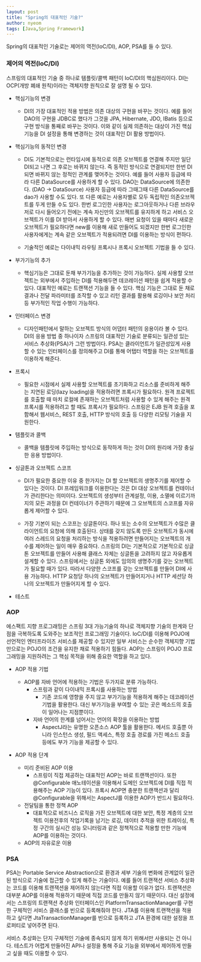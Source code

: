 ```yaml
---
layout: post
title: "Spring의 대표적인 기술?"
author: nyeom
tags: [Java,Spring Framework]
---
```


Spring의 대표적인 기술로는 제어의 역전(IoC/DI), AOP, PSA를 들 수 있다. 

### 제어의 역전(IoC/DI)

스프링의 대표적인 기술 중 하나로 템플릿/콜백 패턴이 IoC/DI의 핵심원리이다. DI는 OCP(개방 폐쇄 원칙)이라는 객체지향 원칙으로 잘 설명 될 수 있다.   

- 핵심기능의 변경
    
    - DI의 가장 대표적인 적용 방법은 의존 대상의 구현을 바꾸는 것이다. 예를 들어 DAO의 구현을 JDBC로 했다가 그것을 JPA, Hibernate, JDO, IBatis 등으로 구현 방식을 통째로 바꾸는 것이다. 이와 같이 실제 의존하는 대상이 가진 핵심 기능을 DI 설정을 통해 변경하는 것이 대표적인 DI 활용 방법이다.
    
- 핵심기능의 동적인 변경
    
    - DI도 기본적으로는 런타임시에 동적으로 의존 오브젝트를 연결해 주지만 일단 DI되고 나면 그 후로는 바뀌지 않는다. 즉 동적인 방식으로 연결되지만 한번 DI 되면 바뀌지 않는 정적인 관계를 맺어주는 것이다. 예를 들어 사용자 등급에 따라 다른 DataSource를 사용하게 할 수 있다. DAO는 DataSource에 의존한다. (DAO → DataSource) 사용자 등급에 따라 그때그때 다른 DataSource를 dao가 사용할 수도 있다. 또 다른 예로는 사용자별로 모두 독립적인 의존오브젝트를 두게 만들 수도 있다. 한번 로그인한 사용자는 로그아웃하거나 다른 브라우저로 다시 들어오기 전에는 계속 자신만의 오브젝트를 유지하게 하고 서비스 오브젝트가 이를 DI 받아서 사용하게 할 수 있다. 매번 요청이 있을 때마다 새로운 오브젝트가 필요하다면 new를 이용해 새로 만들어도 되겠지만 한번 로그인한 사용자에게는 계속 같은 오브젝트가 적용되려면 DI를 이용하는 방식이 편하다.
    
    - 기술적인 예로는 다이내믹 라우팅 프록시나 프록시 오브젝트 기법을 들 수 있다.
    
- 부가기능의 추가
    
    - 핵심기능은 그대로 둔채 부가기능을 추가하는 것이 가능하다. 실제 사용할 오브젝트는 외부에서 주입하는 DI를 적용해두면 데코레이션 패턴을 쉽게 적용할 수 있다. 대표적인 예로는 트랜잭션 기능을 들 수 있다. 핵심 기능은 그대로 둔 채로 결과나 전달 파라미터를 조작할 수 있고 리턴 결과를 활용해 로깅이나 보안 처리 등 부가적인 작업 수행이 가능하다. 
    
- 인터페이스 변경
    
    - 디자인패턴에서 말하는 오브젝트 방식의 어댑터 패턴의 응용이라 볼 수 있다. DI의 응용 방법 중 하나이자 스프링의 대표적인 기술로 분류되는 일관성 있는 서비스 추상화(PSA)가 그런 방법이다. PSA는 클라이언트가 일관성있게 사용할 수 있는 인터페이스를 정의해주고 DI를 통해 어탭터 역할을 하는 오브젝트를 이용하게 해준다. 
    
- 프록시
    
    - 필요한 시점에서 실제 사용할 오브젝트를 초기화하고 리소스를 준비하게 해주는 지연된 로딩(lazy loading)을 적용하려면 프록시가 필요하다. 원격 프로젝트를 호출할 때 마치 로컬에 존재하는 오브젝트처럼 사용할 수 있게 해주는 원격 프록시를 적용하려고 할 때도 프록시가 필요하다. 스프링은 EJB 원격 호출을 포함해서 웹서비스, REST 호출, HTTP 방식의 호출 등 다양한 리모팅 기술을 지원한다.
    
- 템플릿과 콜백
    
    - 콜백을 템플릿에 주입하는 방식으로 동작하게 하는 것이 DI의 원리에 가장 충실한 응용 방법이다. 
    
- 싱글톤과 오브젝트 스코프
    
    - DI가 필요한 중요한 이유 중 한가지는 DI 할 오브젝트의 생명주기를 제어할 수 있다는 것이다. DI 프레임워크를 이용한다는 것은 DI 대상 오브젝트를 컨테이너가 관리한다는 의미이다. 오브젝트의 생성부터 관계설정, 이용, 소멸에 이르기까지의 모든 과정을 DI 컨테이너가 주관하기 때문에 그 오브젝트의 스코프를 자유롭게 제어할 수 있다. 
    
    - 가장 기본이 되는 스코프는 싱글톤이다. 하나 또는 소수의 오브젝트가 수많은 클라이언트의 요청에 의해 호출된다. 상태를 갖지 않도록 만든 오브젝트가 동시에 여러 스레드의 요청을 처리하는 방식을 적용하려면 만들어지는 오브젝트의 개수를 제어하는 일이 매우 중요하다. 스프링의 DI는 기본적으로 기본적으로 싱글톤 오브젝트를 만들어 사용해 클래스 자체는 싱글톤을 고려하지 않고 자유롭게 설계할 수 있다. 스프링에서는 싱글톤 외에도 임의의 생명주기를 갖는 오브젝트가 필요할 때가 있다. 따라서 다양한 스코프를 갖는 오브젝트를 만들어 DI에 사용 가능하다. HTTP 요청당 하나의 오브젝트가 만들어지거나 HTTP 세션당 하나의 오브젝트가 만들어지게 할 수 있다. 

- 테스트

### AOP
에스팩트 지향 프로그래밍은 스프링 3대 가능기술의 하나로 객체지향 기술의 한계와 단점을 극복하도록 도와주는 보조적인 프로그래밍 기술이다. IoC/DI를 이용해 POJO에 선언적인 엔터프라이즈 서비스를 제공할 수 있지만 일부 서비스는 순수한 객체지향 기법만으로는 POJO의 조건을 유지한 채로 적용하기 힘들다. AOP는 스프링이 POJO 프로그래밍을 지원하려는 그 핵심 목적을 위해 중요한 역할을 하고 있다. 

- AOP 적용 기법
    - AOP를 자바 언어에 적용하는 기법은 두가지로 분류 가능하다. 
        - 스프링과 같이 다이내믹 프록시를 사용하는 방법
            - 기존 코드에 영향을 주지 않고 부가기능을 적용하게 해주는 데코레이션 기법을 활용한다. 대신 부가기능을 부여할 수 있는 곳은 메소드의 호출이 일어나는 지점뿐이다.
        - 자바 언어의 한계를 넘어서는 언어의 확장을 이용하는 방법
            - AspectJ라는 유명한 오픈소스 AOP 툴을 활용한다. 메서드 호출뿐 아니라 인스턴스 생성, 필드 액세스, 특정 호출 경로를 가진 메소드 호출 등에도 부가 기능을 제공할 수 있다.

- AOP 적용 단계
    - 미리 준비된 AOP 이용
        - 스프링이 직접 제공하는 대표적인 AOP는 바로 트랜잭션이다.  또한 @Configurable 애노테이션을 이용해서 도메인 오브젝트에 DI를 직접 적용해주는 AOP 기능이 있다. 프록시 AOP면 충분한 트랜잭션과 달리 @Configurable을 위해서는 AspectJ를 이용한 AOP가 반드시 필요하다. 
    - 전달팀을 통한 정책 AOP
        - 대표적으로 비즈니스 로직을 가진 오브젝트에 대한 보안, 특정 계층의 오브젝트 이용전후의 작업기록을 남기는 로깅, 데이터 추적을 위한 트레이싱, 특정 구간의 실시간 성능 모니터링과 같은 정책적으로 적용할 만한 기능에 AOP를 이용하는 것이다. 
    - AOP의 자유로운 이용

### PSA
PSA는 Portable Service Abstraction으로 환경과 세부 기술의 변화에 관계없이 일관된 방식으로 기술에 접근할 수 있게 해주는 기술이다. 예를 들어 트랜잭션 서비스 추상화는 코드를 이용해 트랜잭션을 제어하지 않는다면 직접 이용할 이유가 없다. 트랜잭션은 대부분 AOP를 이용해 적용하기 때문에 직접 코드를 만들지 않기 때문이다. 대신 설정에서는 스프링의 트랜잭션 추상화 인터페이스인 PlatformTransactionManager를 구현한 구체적인 서비스 클래스를 빈으로 등록해줘야 한다. JTA를 이용해 트랜잭션을 적용하고 싶다면 JtaTransactionManager를 빈으로 등록하고 JTA 환경에 대한 설정을 프로퍼티로 넣어주면 된다. 

서비스 추상화는 단지 구체적인 기술에 종속되지 않게 하기 위해서만 사용되는 건 아니다. 테스트가 어렵게 만들어진 API나 설정을 통해 주요 기능을 외부에서 제어하게 만들고 싶을 때도 이용할 수 있다.